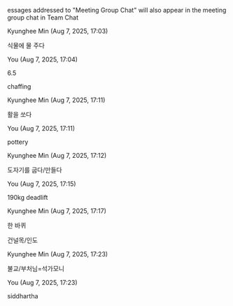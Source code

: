essages addressed to "Meeting Group Chat" will also appear in the meeting group chat in Team Chat

Kyunghee Min (Aug 7, 2025, 17:03)

식물에 물 주다

You (Aug 7, 2025, 17:04)

6.5

chaffing

Kyunghee Min (Aug 7, 2025, 17:11)

활을 쏘다

You (Aug 7, 2025, 17:11)

pottery

Kyunghee Min (Aug 7, 2025, 17:12)

도자기를 굽다/만들다

You (Aug 7, 2025, 17:15)

190kg deadlift

Kyunghee Min (Aug 7, 2025, 17:17)

한 바퀴

건널목/인도

Kyunghee Min (Aug 7, 2025, 17:23)

불교/부처님=석가모니

You (Aug 7, 2025, 17:23)

siddhartha